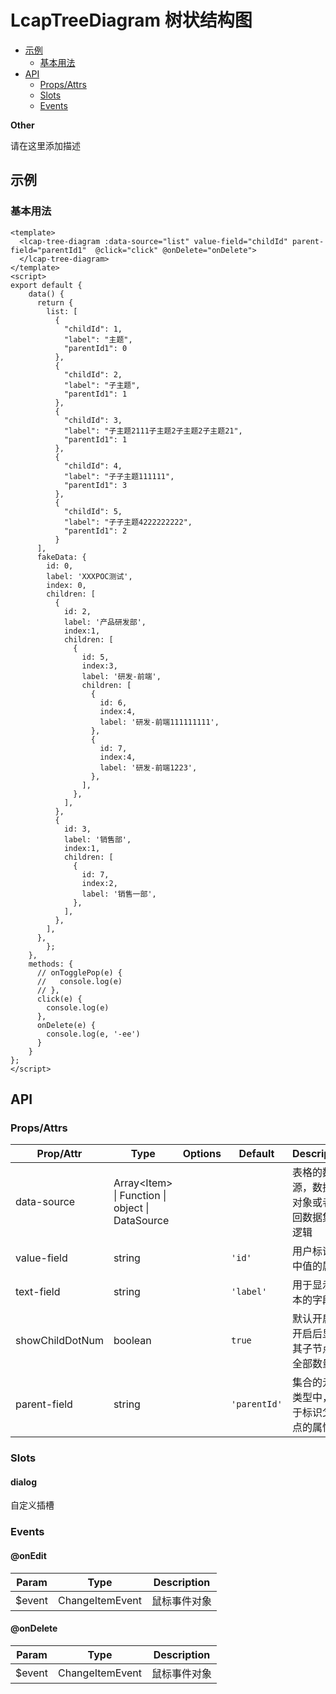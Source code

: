 <!-- 该 README.md 根据 api.yaml 和 docs/*.md 自动生成，为了方便在 GitHub 和 NPM 上查阅。如需修改，请查看源文件 -->

# LcapTreeDiagram 树状结构图

- [示例](#示例)
    - [基本用法](#基本用法)
- [API]()
    - [Props/Attrs](#propsattrs)
    - [Slots](#slots)
    - [Events](#events)

**Other**

请在这里添加描述

## 示例
### 基本用法

``` vue
<template>
  <lcap-tree-diagram :data-source="list" value-field="childId" parent-field="parentId1"  @click="click" @onDelete="onDelete">  
  </lcap-tree-diagram>
</template>
<script>
export default {
    data() {
      return {
        list: [
          {
            "childId": 1,
            "label": "主题",
            "parentId1": 0
          },
          {
            "childId": 2,
            "label": "子主题",
            "parentId1": 1
          },
          {
            "childId": 3,
            "label": "子主题2111子主题2子主题2子主题21",
            "parentId1": 1
          },
          {
            "childId": 4,
            "label": "子子主题111111",
            "parentId1": 3
          },
          {
            "childId": 5,
            "label": "子子主题4222222222",
            "parentId1": 2
          }
      ],
      fakeData: {
        id: 0,
        label: 'XXXPOC测试',
        index: 0,
        children: [
          {
            id: 2,
            label: '产品研发部',
            index:1,
            children: [
              {
                id: 5,
                index:3,
                label: '研发-前端',
                children: [
                  {
                    id: 6,
                    index:4,
                    label: '研发-前端111111111',
                  },
                  {
                    id: 7,
                    index:4,
                    label: '研发-前端1223',
                  },
                ],
              },
            ],
          },
          {
            id: 3,
            label: '销售部',
            index:1,
            children: [
              {
                id: 7,
                index:2,
                label: '销售一部',
              },
            ],
          },
        ],
      },
        };
    },
    methods: {
      // onTogglePop(e) {
      //   console.log(e)
      // },
      click(e) {
        console.log(e)
      },
      onDelete(e) {
        console.log(e, '-ee')
      }
    }
};
</script>
```


## API
### Props/Attrs

| Prop/Attr | Type | Options | Default | Description |
| --------- | ---- | ------- | ------- | ----------- |
| data-source | Array\<Item\> \| Function \| object \| DataSource |  |  | 表格的数据源，数据集对象或者返回数据集的逻辑 |
| value-field | string |  | `'id'` | 用户标识选中值的属性 |
| text-field | string |  | `'label'` | 用于显示文本的字段名 |
| showChildDotNum | boolean |  | `true` | 默认开启；开启后显示其子节点的全部数量 |
| parent-field | string |  | `'parentId'` | 集合的元素类型中，用于标识父节点的属性 |

### Slots

#### dialog

自定义插槽

### Events

#### @onEdit



| Param | Type | Description |
| ----- | ---- | ----------- |
| $event | ChangeItemEvent | 鼠标事件对象 |

#### @onDelete



| Param | Type | Description |
| ----- | ---- | ----------- |
| $event | ChangeItemEvent | 鼠标事件对象 |

